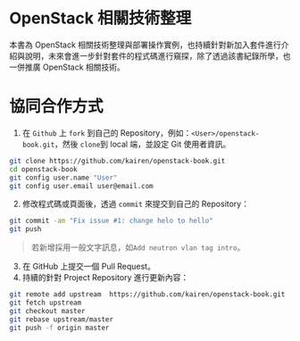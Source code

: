 # OpenStack 相關技術整理
本書為 OpenStack 相關技術整理與部署操作實例，也持續針對新加入套件進行介紹與說明，未來會進一步針對套件的程式碼進行窺探，除了透過該書紀錄所學，也一併推廣 OpenStack 相關技術。


# 協同合作方式
1. 在 ```Github``` 上 ```fork``` 到自己的 Repository，例如：```<User>/openstack-book.git```，然後 ```clone```到 local 端，並設定 Git 使用者資訊。

 ```sh
git clone https://github.com/kairen/openstack-book.git
cd openstack-book
git config user.name "User"
git config user.email user@email.com
```
2. 修改程式碼或頁面後，透過 ```commit``` 來提交到自己的 Repository：

 ```sh
git commit -am "Fix issue #1: change helo to hello"
git push
```
> 若新增採用一般文字訊息，如```Add neutron vlan tag intro```。

3. 在 GitHub 上提交一個 Pull Request。
4. 持續的針對 Project Repository 進行更新內容：

 ```sh
 git remote add upstream  https://github.com/kairen/openstack-book.git
 git fetch upstream
 git checkout master
 git rebase upstream/master
 git push -f origin master
 ```
